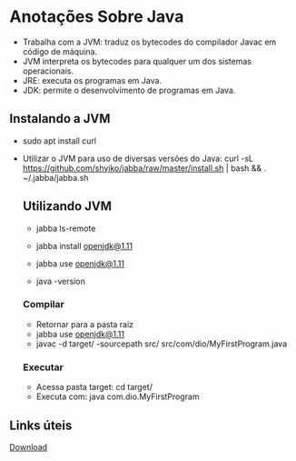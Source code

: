 # Anotações Sobre Java

* Trabalha com a JVM: traduz os bytecodes do compilador Javac em código de máquina.
* JVM interpreta os bytecodes para qualquer um dos sistemas operacionais.
* JRE: executa os programas em Java.
* JDK: permite o desenvolvimento de programas em Java.

## Instalando a JVM

* sudo apt install curl

* Utilizar o JVM para uso de diversas versões do Java: curl -sL https://github.com/shyiko/jabba/raw/master/install.sh | bash && . ~/.jabba/jabba.sh

  

  

  ## Utilizando JVM
  
  * jabba ls-remote
  
  * jabba install openjdk@1.11
  * jabba use openjdk@1.11
  * java -version
  
  
  
  ### Compilar
  
  * Retornar para a pasta raiz
  * jabba use openjdk@1.11
  * javac -d target/ -sourcepath src/ src/com/dio/MyFirstProgram.java
  
  
  
  ### Executar
  
  * Acessa pasta target: cd target/
  * Executa com: java com.dio.MyFirstProgram
  
  





## Links úteis

[Download ]()